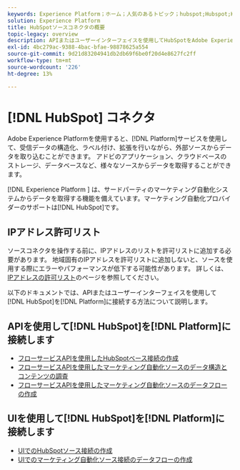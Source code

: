 ```yaml
---
keywords: Experience Platform；ホーム；人気のあるトピック；hubspot;Hubspot;HubSpot
solution: Experience Platform
title: HubSpotソースコネクタの概要
topic-legacy: overview
description: APIまたはユーザーインターフェイスを使用してHubSpotをAdobe Experience Platformに接続する方法を説明します。
exl-id: 4bc279ac-9388-4bac-bfae-98878625a554
source-git-commit: 9d21d83204941db2db69f6be0f20d4e8627fc2ff
workflow-type: tm+mt
source-wordcount: '226'
ht-degree: 13%

---
```


# [!DNL HubSpot] コネクタ

Adobe Experience Platformを使用すると、[!DNL Platform]サービスを使用して、受信データの構造化、ラベル付け、拡張を行いながら、外部ソースからデータを取り込むことができます。 アドビのアプリケーション、クラウドベースのストレージ、データベースなど、様々なソースからデータを取得することができます。

[!DNL Experience Platform ] は、サードパーティのマーケティング自動化システムからデータを取得する機能を備えています。マーケティング自動化プロバイダーのサポートは[!DNL HubSpot]です。

## IPアドレス許可リスト

ソースコネクタを操作する前に、IPアドレスのリストを許可リストに追加する必要があります。 地域固有のIPアドレスを許可リストに追加しないと、ソースを使用する際にエラーやパフォーマンスが低下する可能性があります。 詳しくは、[IPアドレスの許可リスト](../../ip-address-allow-list.md)のページを参照してください。

以下のドキュメントでは、APIまたはユーザーインターフェイスを使用して[!DNL HubSpot]を[!DNL Platform]に接続する方法について説明します。

## APIを使用して[!DNL HubSpot]を[!DNL Platform]に接続します

- [フローサービスAPIを使用したHubSpotベース接続の作成](../../tutorials/api/create/marketing-automation/hubspot.md)
- [フローサービスAPIを使用したマーケティング自動化ソースのデータ構造とコンテンツの調査](../../tutorials/api/explore/marketing-automation.md)
- [フローサービスAPIを使用したマーケティング自動化ソースのデータフローの作成](../../tutorials/api/collect/marketing-automation.md)

## UIを使用して[!DNL HubSpot]を[!DNL Platform]に接続します

- [UIでのHubSpotソース接続の作成](../../tutorials/ui/create/marketing-automation/hubspot.md)
- [UIでのマーケティング自動化ソース接続のデータフローの作成](../../tutorials/ui/dataflow/marketing-automation.md)
